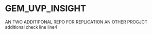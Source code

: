 # GEM_UVP_INSIGHT
AN TWO ADDITIPONAL REPO FOR REPLICATION AN OTHER PROGJCT
additional check line
line4
